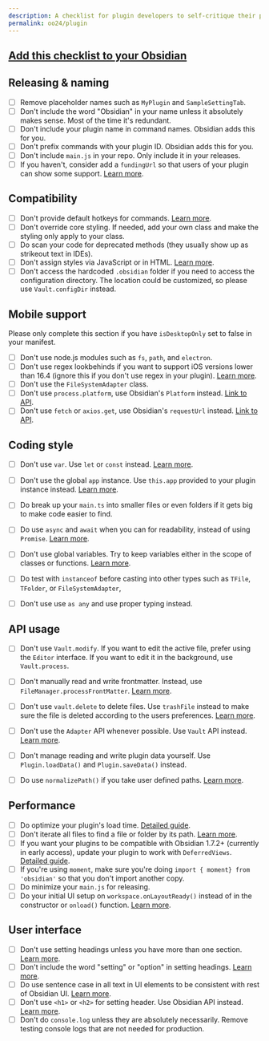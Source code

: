 ```yaml
---
description: A checklist for plugin developers to self-critique their plugins.
permalink: oo24/plugin
---
```

## [Add this checklist to your Obsidian](obsidian://new?name=Obsidian%20October%202024%20plugin%20self-critique%20checklist&content=%23%23%20Releasing%20%26%20naming%0A%0A-%20%5B%20%5D%20Remove%20placeholder%20names%20such%20as%20%60MyPlugin%60%20and%20%60SampleSettingTab%60.%0A-%20%5B%20%5D%20Don%27t%20include%20the%20word%20%22Obsidian%22%20in%20your%20name%20unless%20it%20absolutely%20makes%20sense.%20Most%20of%20the%20time%20it%27s%20redundant.%0A-%20%5B%20%5D%20Don%27t%20include%20your%20plugin%20name%20in%20command%20names.%20Obsidian%20adds%20this%20for%20you.%0A-%20%5B%20%5D%20Don%27t%20prefix%20commands%20with%20your%20plugin%20ID.%20Obsidian%20adds%20this%20for%20you.%0A-%20%5B%20%5D%20Don%27t%20include%20%60main.js%60%20in%20your%20repo.%20Only%20include%20it%20in%20your%20releases.%0A-%20%5B%20%5D%20If%20you%20haven%27t%2C%20consider%20add%20a%20%60fundingUrl%60%20so%20that%20users%20of%20your%20plugin%20can%20show%20some%20support.%20%5BLearn%20more%5D%28https%3A%2F%2Fdocs.obsidian.md%2FReference%2FManifest%23fundingUrl%29.%0A%0A%23%23%20Compatibility%0A%0A-%20%5B%20%5D%20Don%27t%20provide%20default%20hotkeys%20for%20commands.%20%5BLearn%20more%5D%28https%3A%2F%2Fdocs.obsidian.md%2FPlugins%2FReleasing%2FPlugin%2Bguidelines%23Avoid%2Bsetting%2Ba%2Bdefault%2Bhotkey%2Bfor%2Bcommands%29.%0A-%20%5B%20%5D%20Don%27t%20override%20core%20styling.%20If%20needed%2C%20add%20your%20own%20class%20and%20make%20the%20styling%20only%20apply%20to%20your%20class.%0A-%20%5B%20%5D%20Do%20scan%20your%20code%20for%20deprecated%20methods%20%28they%20usually%20show%20up%20as%20strikeout%20text%20in%20IDEs%29.%0A-%20%5B%20%5D%20Don%27t%20assign%20styles%20via%20JavaScript%20or%20in%20HTML.%20%5BLearn%20more%5D%28https%3A%2F%2Fdocs.obsidian.md%2FPlugins%2FReleasing%2FPlugin%2Bguidelines%23No%2Bhardcoded%2Bstyling%29.%0A-%20%5B%20%5D%20Don%27t%20access%20the%20hardcoded%20%60.obsidian%60%20folder%20if%20you%20need%20to%20access%20the%20configuration%20directory.%20The%20location%20could%20be%20customized%2C%20so%20please%20use%20%60Vault.configDir%60%20instead.%0A%0A%23%23%20Mobile%20support%0A%0APlease%20only%20complete%20this%20section%20if%20you%20have%20%60isDesktopOnly%60%20set%20to%20false%20in%20your%20manifest.%0A%0A-%20%5B%20%5D%20Don%27t%20use%20node.js%20modules%20such%20as%20%60fs%60%2C%20%60path%60%2C%20and%20%60electron%60.%0A-%20%5B%20%5D%20Don%27t%20use%20regex%20lookbehinds%20if%20you%20want%20to%20support%20iOS%20versions%20lower%20than%2016.4%20%28ignore%20this%20if%20you%20don%27t%20use%20regex%20in%20your%20plugin%29.%20%5BLearn%20more%5D%28https%3A%2F%2Fdocs.obsidian.md%2FPlugins%2FGetting%2Bstarted%2FMobile%2Bdevelopment%23Lookbehind%2Bin%2Bregular%2Bexpressions%29.%0A-%20%5B%20%5D%20Don%27t%20use%20the%20%60FileSystemAdapter%60%20class.%0A-%20%5B%20%5D%20Don%27t%20use%20%60process.platform%60%2C%20use%20Obsidian%27s%20%60Platform%60%20instead.%20%5BLink%20to%20API%5D%28https%3A%2F%2Fdocs.obsidian.md%2FReference%2FTypeScript%2BAPI%2FPlatform%29.%0A-%20%5B%20%5D%20Don%27t%20use%20%60fetch%60%20or%20%60axios.get%60%2C%20use%20Obsidian%27s%20%60requestUrl%60%20instead.%20%5BLink%20to%20API%5D%28https%3A%2F%2Fdocs.obsidian.md%2FReference%2FTypeScript%2BAPI%2FrequestUrl%29.%0A%0A%23%23%20Coding%20style%0A%0A-%20%5B%20%5D%20Don%27t%20use%20%60var%60.%20Use%20%60let%60%20or%20%60const%60%20instead.%20%5BLearn%20more%5D%28https%3A%2F%2Fjavascript.plainenglish.io%2F4-reasons-why-var-is-considered-obsolete-in-modern-javascript-a30296b5f08f%29.%0A-%20%5B%20%5D%20Don%27t%20use%20the%20global%20%60app%60%20instance.%20Use%20%60this.app%60%20provided%20to%20your%20plugin%20instance%20instead.%20%5BLearn%20more%5D%28https%3A%2F%2Fdocs.obsidian.md%2FPlugins%2FReleasing%2FPlugin%2Bguidelines%23Avoid%2520using%2520global%2520app%2520instance%29.%0A-%20%5B%20%5D%20Do%20break%20up%20your%20%60main.ts%60%20into%20smaller%20files%20or%20even%20folders%20if%20it%20gets%20big%20to%20make%20code%20easier%20to%20find.%0A-%20%5B%20%5D%20Do%20use%20%60async%60%20and%20%60await%60%20when%20you%20can%20for%20readability%2C%20instead%20of%20using%20%60Promise%60.%20%5BLearn%20more%5D%28https%3A%2F%2Fdocs.obsidian.md%2FPlugins%2FReleasing%2FPlugin%2Bguidelines%23Prefer%2Basync%252Fawait%2Bover%2BPromise%29.%0A-%20%5B%20%5D%20Don%27t%20use%20global%20variables.%20Try%20to%20keep%20variables%20either%20in%20the%20scope%20of%20classes%20or%20functions.%20%5BLearn%20more%5D%28http%3A%2F%2Fwiki.c2.com%2F%3FGlobalVariablesAreBad%29.%0A-%20%5B%20%5D%20Do%20test%20with%20%60instanceof%60%20before%20casting%20into%20other%20types%20such%20as%20%60TFile%60%2C%20%60TFolder%60%2C%20or%20%60FileSystemAdapter%60%2C%20%0A-%20%5B%20%5D%20Don%27t%20use%20use%20%60as%20any%60%20and%20use%20proper%20typing%20instead.%0A%0A%0A%23%23%20API%20usage%0A%0A-%20%5B%20%5D%20Don%27t%20use%20%60Vault.modify%60.%20If%20you%20want%20to%20edit%20the%20active%20file%2C%20prefer%20using%20the%20%60Editor%60%20interface.%20If%20you%20want%20to%20edit%20it%20in%20the%20background%2C%20use%20%60Vault.process%60.%0A-%20%5B%20%5D%20Don%27t%20manually%20read%20and%20write%20frontmatter.%20Instead%2C%20use%20%60FileManager.processFrontMatter%60.%20%5BLearn%20more%5D%28https%3A%2F%2Fdocs.obsidian.md%2FPlugins%2FReleasing%2FPlugin%2Bguidelines%23Prefer%2B%2560FileManager.processFrontMatter%2560%2Bto%2Bmodify%2Bfrontmatter%2Bof%2Ba%2Bnote%29.%0A-%20%5B%20%5D%20Don%27t%20use%20%60vault.delete%60%20to%20delete%20files.%20Use%20%60trashFile%60%20instead%20to%20make%20sure%20the%20file%20is%20deleted%20according%20to%20the%20users%20preferences.%20%5BLearn%20more%5D%28https%3A%2F%2Fdocs.obsidian.md%2FReference%2FTypeScript%2BAPI%2FFileManager%2FtrashFile%29.%0A-%20%5B%20%5D%20Don%27t%20use%20the%20%60Adapter%60%20API%20whenever%20possible.%20Use%20%60Vault%60%20API%20instead.%20%5BLearn%20more%5D%28https%3A%2F%2Fdocs.obsidian.md%2FPlugins%2FReleasing%2FPlugin%2Bguidelines%23Prefer%2Bthe%2BVault%2BAPI%2Bover%2Bthe%2BAdapter%2BAPI%29.%0A-%20%5B%20%5D%20Don%27t%20manage%20reading%20and%20write%20plugin%20data%20yourself.%20Use%20%60Plugin.loadData%28%29%60%20and%20%60Plugin.saveData%28%29%60%20instead.%0A-%20%5B%20%5D%20Do%20use%20%60normalizePath%28%29%60%20if%20you%20take%20user%20defined%20paths.%20%5BLearn%20more%5D%28https%3A%2F%2Fdocs.obsidian.md%2FReference%2FTypeScript%2BAPI%2FnormalizePath%29.%0A%0A%0A%23%23%20Performance%0A%0A-%20%5B%20%5D%20Do%20optimize%20your%20plugin%27s%20load%20time.%20%5BDetailed%20guide%5D%28https%3A%2F%2Fdocs.obsidian.md%2FPlugins%2FGuides%2FOptimizing%2Bplugin%2Bload%2Btime%29.%0A-%20%5B%20%5D%20Don%27t%20iterate%20all%20files%20to%20find%20a%20file%20or%20folder%20by%20its%20path.%20%5BLearn%20more%5D%28https%3A%2F%2Fdocs.obsidian.md%2FPlugins%2FReleasing%2FPlugin%2Bguidelines%23Avoid%2Biterating%2Ball%2Bfiles%2Bto%2Bfind%2Ba%2Bfile%2Bby%2Bits%2Bpath%29.%0A-%20%5B%20%5D%20If%20you%20want%20your%20plugins%20to%20be%20compatible%20with%20Obsidian%201.7.2%2B%20%28currently%20in%20early%20access%29%2C%20update%20your%20plugin%20to%20work%20with%20%60DeferredViews%60.%20%5BDetailed%20guide%5D%28https%3A%2F%2Fdocs.obsidian.md%2FPlugins%2FGuides%2FUnderstanding%2Bdeferred%2Bviews%29.%0A-%20%5B%20%5D%20If%20you%27re%20using%20%60moment%60%2C%20make%20sure%20you%27re%20doing%20%60import%20%7B%20moment%7D%20from%20%27obsidian%27%60%20so%20that%20you%20don%27t%20import%20another%20copy.%0A-%20%5B%20%5D%20Do%20minimize%20your%20%60main.js%60%20for%20releasing.%0A-%20%5B%20%5D%20Do%20your%20initial%20UI%20setup%20on%20%60workspace.onLayoutReady%28%29%60%20instead%20of%20in%20the%20constructor%20or%20%60onload%28%29%60%20function.%20%5BLearn%20more%5D%28https%3A%2F%2Fdocs.obsidian.md%2FPlugins%2FGuides%2FOptimizing%2Bplugin%2Bload%2Btime%23If%2Byou%2Bhave%2Bcode%2Bthat%2Byou%2Bwant%2Bto%2Brun%2Bat%2Bstartup%252C%2Bwhere%2Bshould%2Bit%2Bgo%253F%29.%0A%0A%23%23%20User%20interface%0A%0A-%20%5B%20%5D%20Don%27t%20use%20setting%20headings%20unless%20you%20have%20more%20than%20one%20section.%20%5BLearn%20more%5D%28https%3A%2F%2Fdocs.obsidian.md%2FPlugins%2FReleasing%2FPlugin%2Bguidelines%23Only%2Buse%2Bheadings%2Bunder%2Bsettings%2Bif%2Byou%2Bhave%2Bmore%2Bthan%2Bone%2Bsection%29.%0A-%20%5B%20%5D%20Don%27t%20include%20the%20word%20%22setting%22%20or%20%22option%22%20in%20setting%20headings.%20%5BLearn%20more%5D%28https%3A%2F%2Fdocs.obsidian.md%2FPlugins%2FReleasing%2FPlugin%2Bguidelines%23Avoid%2B%2522settings%2522%2Bin%2Bsettings%2Bheadings%29.%0A-%20%5B%20%5D%20Do%20use%20sentence%20case%20in%20all%20text%20in%20UI%20elements%20to%20be%20consistent%20with%20rest%20of%20Obsidian%20UI.%20%5BLearn%20more%5D%28https%3A%2F%2Fen.wiktionary.org%2Fwiki%2Fsentence_case%29.%0A-%20%5B%20%5D%20Don%27t%20use%20%60%3Ch1%3E%60%20or%20%60%3Ch2%3E%60%20for%20setting%20header.%20Use%20Obsidian%20API%20instead.%20%5BLearn%20more%5D%28https%3A%2F%2Fdocs.obsidian.md%2FPlugins%2FReleasing%2FPlugin%2Bguidelines%23Use%2B%2560setHeading%2560%2Binstead%2Bof%2Ba%2B%2560%253Ch1%253E%2560%252C%2B%2560%253Ch2%253E%2560%29.%0A-%20%5B%20%5D%20Don%27t%20do%20%60console.log%60%20unless%20they%20are%20absolutely%20necessarily.%20Remove%20testing%20console%20logs%20that%20are%20not%20needed%20for%20production.)
## Releasing & naming

- [ ] Remove placeholder names such as `MyPlugin` and `SampleSettingTab`.
- [ ] Don't include the word "Obsidian" in your name unless it absolutely makes sense. Most of the time it's redundant.
- [ ] Don't include your plugin name in command names. Obsidian adds this for you.
- [ ] Don't prefix commands with your plugin ID. Obsidian adds this for you.
- [ ] Don't include `main.js` in your repo. Only include it in your releases.
- [ ] If you haven't, consider add a `fundingUrl` so that users of your plugin can show some support. [Learn more](https://docs.obsidian.md/Reference/Manifest#fundingUrl).

## Compatibility

- [ ] Don't provide default hotkeys for commands. [Learn more](https://docs.obsidian.md/Plugins/Releasing/Plugin+guidelines#Avoid+setting+a+default+hotkey+for+commands).
- [ ] Don't override core styling. If needed, add your own class and make the styling only apply to your class.
- [ ] Do scan your code for deprecated methods (they usually show up as strikeout text in IDEs).
- [ ] Don't assign styles via JavaScript or in HTML. [Learn more](https://docs.obsidian.md/Plugins/Releasing/Plugin+guidelines#No+hardcoded+styling).
- [ ] Don't access the hardcoded `.obsidian` folder if you need to access the configuration directory. The location could be customized, so please use `Vault.configDir` instead.

## Mobile support

Please only complete this section if you have `isDesktopOnly` set to false in your manifest.

- [ ] Don't use node.js modules such as `fs`, `path`, and `electron`.
- [ ] Don't use regex lookbehinds if you want to support iOS versions lower than 16.4 (ignore this if you don't use regex in your plugin). [Learn more](https://docs.obsidian.md/Plugins/Getting+started/Mobile+development#Lookbehind+in+regular+expressions).
- [ ] Don't use the `FileSystemAdapter` class.
- [ ] Don't use `process.platform`, use Obsidian's `Platform` instead. [Link to API](https://docs.obsidian.md/Reference/TypeScript+API/Platform).
- [ ] Don't use `fetch` or `axios.get`, use Obsidian's `requestUrl` instead. [Link to API](https://docs.obsidian.md/Reference/TypeScript+API/requestUrl).

## Coding style

- [ ] Don't use `var`. Use `let` or `const` instead. [Learn more](https://javascript.plainenglish.io/4-reasons-why-var-is-considered-obsolete-in-modern-javascript-a30296b5f08f).
- [ ] Don't use the global `app` instance. Use `this.app` provided to your plugin instance instead. [Learn more](https://docs.obsidian.md/Plugins/Releasing/Plugin+guidelines#Avoid%20using%20global%20app%20instance).
- [ ] Do break up your `main.ts` into smaller files or even folders if it gets big to make code easier to find.
- [ ] Do use `async` and `await` when you can for readability, instead of using `Promise`. [Learn more](https://docs.obsidian.md/Plugins/Releasing/Plugin+guidelines#Prefer+async%2Fawait+over+Promise).
- [ ] Don't use global variables. Try to keep variables either in the scope of classes or functions. [Learn more](http://wiki.c2.com/?GlobalVariablesAreBad).
- [ ] Do test with `instanceof` before casting into other types such as `TFile`, `TFolder`, or `FileSystemAdapter`, 
- [ ] Don't use use `as any` and use proper typing instead.


## API usage

- [ ] Don't use `Vault.modify`. If you want to edit the active file, prefer using the `Editor` interface. If you want to edit it in the background, use `Vault.process`.
- [ ] Don't manually read and write frontmatter. Instead, use `FileManager.processFrontMatter`. [Learn more](https://docs.obsidian.md/Plugins/Releasing/Plugin+guidelines#Prefer+%60FileManager.processFrontMatter%60+to+modify+frontmatter+of+a+note).
- [ ] Don't use `vault.delete` to delete files. Use `trashFile` instead to make sure the file is deleted according to the users preferences. [Learn more](https://docs.obsidian.md/Reference/TypeScript+API/FileManager/trashFile).
- [ ] Don't use the `Adapter` API whenever possible. Use `Vault` API instead. [Learn more](https://docs.obsidian.md/Plugins/Releasing/Plugin+guidelines#Prefer+the+Vault+API+over+the+Adapter+API).
- [ ] Don't manage reading and write plugin data yourself. Use `Plugin.loadData()` and `Plugin.saveData()` instead.
- [ ] Do use `normalizePath()` if you take user defined paths. [Learn more](https://docs.obsidian.md/Reference/TypeScript+API/normalizePath).


## Performance

- [ ] Do optimize your plugin's load time. [Detailed guide](https://docs.obsidian.md/Plugins/Guides/Optimizing+plugin+load+time).
- [ ] Don't iterate all files to find a file or folder by its path. [Learn more](https://docs.obsidian.md/Plugins/Releasing/Plugin+guidelines#Avoid+iterating+all+files+to+find+a+file+by+its+path).
- [ ] If you want your plugins to be compatible with Obsidian 1.7.2+ (currently in early access), update your plugin to work with `DeferredViews`. [Detailed guide](https://docs.obsidian.md/Plugins/Guides/Understanding+deferred+views).
- [ ] If you're using `moment`, make sure you're doing `import { moment} from 'obsidian'` so that you don't import another copy.
- [ ] Do minimize your `main.js` for releasing.
- [ ] Do your initial UI setup on `workspace.onLayoutReady()` instead of in the constructor or `onload()` function. [Learn more](https://docs.obsidian.md/Plugins/Guides/Optimizing+plugin+load+time#If+you+have+code+that+you+want+to+run+at+startup%2C+where+should+it+go%3F).

## User interface

- [ ] Don't use setting headings unless you have more than one section. [Learn more](https://docs.obsidian.md/Plugins/Releasing/Plugin+guidelines#Only+use+headings+under+settings+if+you+have+more+than+one+section).
- [ ] Don't include the word "setting" or "option" in setting headings. [Learn more](https://docs.obsidian.md/Plugins/Releasing/Plugin+guidelines#Avoid+%22settings%22+in+settings+headings).
- [ ] Do use sentence case in all text in UI elements to be consistent with rest of Obsidian UI. [Learn more](https://en.wiktionary.org/wiki/sentence_case).
- [ ] Don't use `<h1>` or `<h2>` for setting header. Use Obsidian API instead. [Learn more](https://docs.obsidian.md/Plugins/Releasing/Plugin+guidelines#Use+%60setHeading%60+instead+of+a+%60%3Ch1%3E%60%2C+%60%3Ch2%3E%60).
- [ ] Don't do `console.log` unless they are absolutely necessarily. Remove testing console logs that are not needed for production.